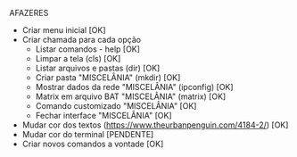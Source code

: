 AFAZERES
- Criar menu inicial  [OK]
- Criar chamada para cada opção
  - Listar comandos - help  [OK]
  - Limpar a tela (cls) [OK]
  - Listar arquivos e pastas (dir) [OK]
  - Criar pasta "MISCELÂNIA" (mkdir) [OK]
  - Mostrar dados da rede "MISCELÂNIA" (ipconfig) [OK]
  - Matrix em arquivo BAT "MISCELÂNIA" (matrix) [OK]
  - Comando customizado "MISCELÂNIA" [OK]
  - Fechar interface "MISCELÂNIA" [OK]
- Mudar cor dos textos (https://www.theurbanpenguin.com/4184-2/) [OK]
- Mudar cor do terminal  [PENDENTE]
- Criar novos comandos a vontade [OK]